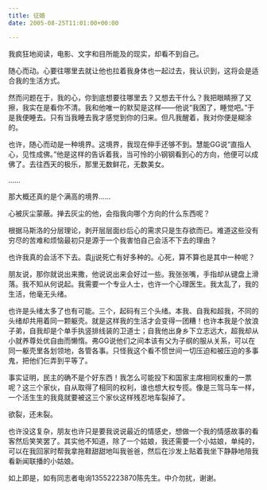 ```yaml
---
title: 征婚
date: 2005-08-25T11:01:00+00:00

---
```

我疯狂地阅读，电影、文字和目所能及的现实，却看不到自己。

随心而动。心要往哪里去就让他也拉着我身体也一起过去，我认识到，这将会是适合我的生活方式。

然而问题在于，我的心，你到底想要往哪里去？又想去干什么？我把眼睛擦了又擦，我实在是看你不清。我和他唯一的默契是这样——他说&#8220;我困了，睡觉吧。&#8221;于是我便睡去。只有当我睡去我才感觉到你的归来。但凡我醒着，我对你便是糊涂的。

也许，随心而动是一种境界。这境界，我现在伸手还够不到。慧能GG说&#8220;直指人心，见性成佛。&#8221;他是这样的告诉着我，当可怜的小钢钢看到心的方向，他便可以成佛了。去往西天的极乐，那里无数鲜花，无数美女。

&#8230;&#8230;

那大概还真的是个满高的境界&#8230;&#8230;

心被灰尘蒙蔽。掸去灰尘的他，会指我向哪个方向的什么东西呢？

根据马斯洛的分层理论，剥开层层面纱后心的需求只是生存欲而已。难道这些没有穷尽的苦难和烦恼最初只是源于一个我害怕自己会活不下去的理由？

也许我真的会活不下去。袁jj说死亡有好多种的。心死，算不算也是其中一种呢？

朋友说，那你就说出来撒，他说说出来会好过一些。我张张嘴，手指却从键盘上滑落。我不知从何说起。我需要一个专业人士，也许一个心理医生。我太乱了，我的生活，他毫无头绪。

也许是头绪太多了也有可能。三个，起码有三个头绪。本我、自我和超我，不同的头绪却共用着同一颗躯壳。就是这样我的生活才会变得一团糟！也许本我是个放浪子弟，自我却是个单手执竖排线装的卫道士；自我他出身乡下立志远大，超我却从小就养尊处优自由而懒惰。弗GG说他们之间本该有父为子纲的服从关系，可以在同一躯壳里各划领地，各管各事。只怪我这个看不惯世间一切压迫和被压迫的多事鬼，把他们仨弄到平等了。

事实证明，民主的确不是个好东西！我怎么可能投下和国家主席相同权重的一票呢？这三个家伙，自从取得了相同的权利，谁也想大权专揽。像是三驾马车一样，一个活生生的我竟就要被这三个家伙这样残忍地车裂掉了。

欲裂，还未裂。

也许没这复杂，朋友也许只是要我说说最近的情感史，想做一个我的情感故事的看客然后笑笑罢了。其实他不知道，除了一个姑娘，我还需要一个小姑娘，单纯的，可以在我回家时帮我拿拖鞋甜甜地叫我爸爸，然后在沙发上贴着我坐下静静地陪我看新闻联播的小姑娘。

如上即是，如有同志者电询13552223870陈先生。中介勿扰，谢谢。

